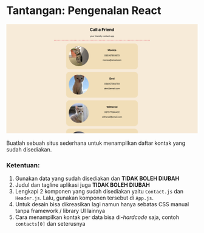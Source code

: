 # Tantangan: Pengenalan React

![Example](src/Screen%20Shot%202022-05-26%20at%2014.04.06.png)

Buatlah sebuah situs sederhana untuk menampilkan daftar kontak yang sudah disediakan.

### Ketentuan:
1. Gunakan data yang sudah disediakan dan **TIDAK BOLEH DIUBAH**
1. Judul dan tagline aplikasi juga **TIDAK BOLEH DIUBAH**
1. Lengkapi 2 komponen yang sudah disediakan yaitu `Contact.js` dan `Header.js`. Lalu, gunakan komponen tersebut di `App.js`.
1. Untuk desain bisa dikreasikan lagi namun hanya sebatas CSS manual tanpa framework / library UI lainnya
1. Cara menampilkan kontak per data bisa di-*hardcode* saja, contoh `contacts[0]` dan seterusnya